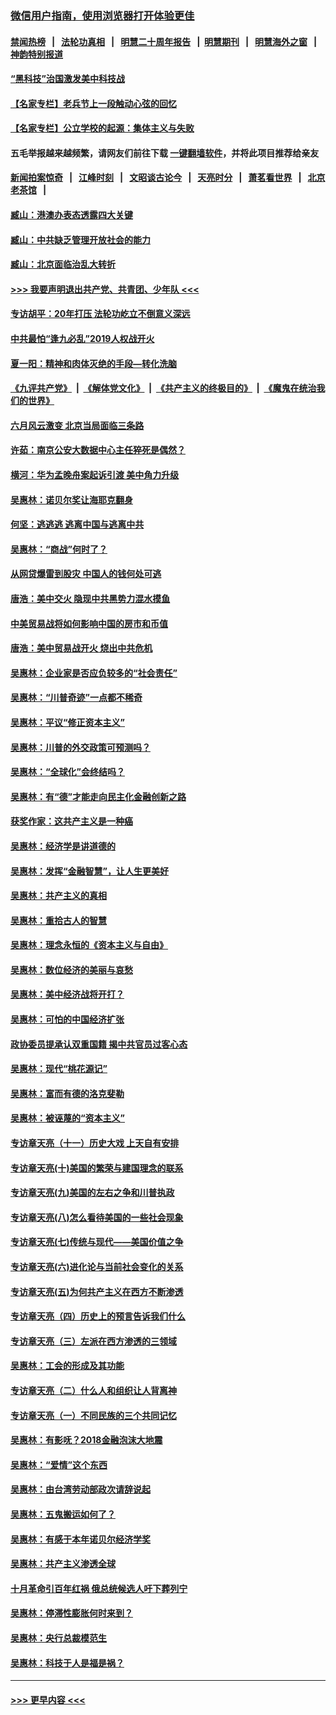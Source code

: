 ### [微信用户指南，使用浏览器打开体验更佳](https://github.com/gfw-breaker/banned-news1/blob/master/indexes/wechat-guide.md?t=0)
#### [禁闻热榜](热点新闻.md?t=0)  &nbsp;&nbsp;|&nbsp;&nbsp; [法轮功真相](https://github.com/gfw-breaker/truth/blob/master/README.md?t=0) &nbsp;&nbsp;|&nbsp;&nbsp; [明慧二十周年报告](https://github.com/gfw-breaker/mh-reports/blob/master/README.md?t=0) &nbsp;&nbsp;|&nbsp;&nbsp;[明慧期刊](https://github.com/gfw-breaker/mh-qikan) &nbsp;&nbsp;|&nbsp;&nbsp; [明慧海外之窗](https://github.com/gfw-breaker/mh-news/blob/master/README.md?t=0) &nbsp;&nbsp;|&nbsp;&nbsp; [神韵特别报道](https://github.com/gfw-breaker/mh-news/blob/master/shenyun.md?t=0)
#### [“黑科技”治国激发美中科技战](../pages/nsc423/n11638056.md?t=02051201) 
#### [【名家专栏】老兵节上一段触动心弦的回忆](../pages/nsc423/n11646016.md?t=02051201) 
#### [【名家专栏】公立学校的起源：集体主义与失败](../pages/nsc423/n11601833.md?t=02051201) 
#### 五毛举报越来越频繁，请网友们前往下载 [一键翻墙软件](https://github.com/gfw-breaker/ssr-accounts)，并将此项目推荐给亲友
#### [新闻拍案惊奇](https://github.com/gfw-breaker/banned-news1/blob/master/pages/link4.md) &nbsp;&nbsp;|&nbsp;&nbsp; [江峰时刻](https://github.com/gfw-breaker/banned-news1/blob/master/pages/link4.md) &nbsp;&nbsp;|&nbsp;&nbsp; [文昭谈古论今](https://github.com/gfw-breaker/banned-news1/blob/master/pages/link4.md) &nbsp;&nbsp;|&nbsp;&nbsp; [天亮时分](https://github.com/gfw-breaker/banned-news1/blob/master/pages/link4.md) &nbsp;&nbsp;|&nbsp;&nbsp; [萧茗看世界](https://github.com/gfw-breaker/banned-news1/blob/master/pages/link4.md) &nbsp;&nbsp;|&nbsp;&nbsp; [北京老茶馆](https://github.com/gfw-breaker/banned-news1/blob/master/pages/link4.md) &nbsp;&nbsp;|&nbsp;&nbsp; 
#### [臧山：港澳办表态透露四大关键](../pages/nsc423/n11421628.md?t=02051201) 
#### [臧山：中共缺乏管理开放社会的能力](../pages/nsc423/n11407457.md?t=02051201) 
#### [臧山：北京面临治乱大转折](../pages/nsc423/n11406895.md?t=02051201) 
#### [>>> 我要声明退出共产党、共青团、少年队 <<<](https://github.com/begood0513/goodnews/blob/master/quit/letter.md) 
#### [专访胡平：20年打压 法轮功屹立不倒意义深远](../pages/nsc423/n11398800.md?t=02051201) 
#### [中共最怕“逢九必乱”2019人权战开火](../pages/nsc423/n11385248.md?t=02051201) 
#### [夏一阳：精神和肉体灭绝的手段—转化洗脑](../pages/nsc423/n11368250.md?t=02051201) 
#### [《九评共产党》](https://github.com/begood0513/9ping.md/blob/master/README.md) &nbsp;|&nbsp; [《解体党文化》](../../../../jtdwh.md/blob/master/README.md)  &nbsp;|&nbsp; [《共产主义的终极目的》](../../../../gczydzjmd.md/blob/master/README.md) &nbsp;|&nbsp; [《魔鬼在统治我们的世界》](../../../../mgztzwmdsj.md/blob/master/README.md) 
#### [六月风云激变 北京当局面临三条路](../pages/nsc423/n11313668.md?t=02051201) 
#### [许茹：南京公安大数据中心主任猝死是偶然？](../pages/nsc423/n11064744.md?t=02051201) 
#### [横河：华为孟晚舟案起诉引渡 美中角力升级](../pages/nsc423/n11027230.md?t=02051201) 
#### [吴惠林：诺贝尔奖让海耶克翻身](../pages/nsc423/n10890049.md?t=02051201) 
#### [何坚：逃逃逃 逃离中国与逃离中共](../pages/nsc423/n10592891.md?t=02051201) 
#### [吴惠林：“商战”何时了？](../pages/nsc423/n10573558.md?t=02051201) 
#### [从网贷爆雷到股灾 中国人的钱何处可逃](../pages/nsc423/n10572800.md?t=02051201) 
#### [唐浩：美中交火 隐现中共黑势力混水摸鱼](../pages/nsc423/n10544040.md?t=02051201) 
#### [中美贸易战将如何影响中国的房市和币值](../pages/nsc423/n10543697.md?t=02051201) 
#### [唐浩：美中贸易战开火 烧出中共危机](../pages/nsc423/n10540126.md?t=02051201) 
#### [吴惠林：企业家是否应负较多的“社会责任”](../pages/nsc423/n10535022.md?t=02051201) 
#### [吴惠林：“川普奇迹”一点都不稀奇](../pages/nsc423/n10512808.md?t=02051201) 
#### [吴惠林：平议“修正资本主义”](../pages/nsc423/n10495724.md?t=02051201) 
#### [吴惠林：川普的外交政策可预测吗？](../pages/nsc423/n10462387.md?t=02051201) 
#### [吴惠林：“全球化”会终结吗？](../pages/nsc423/n10452838.md?t=02051201) 
#### [吴惠林：有“德”才能走向民主化金融创新之路](../pages/nsc423/n10432292.md?t=02051201) 
#### [获奖作家：这共产主义是一种癌](../pages/nsc423/n10431541.md?t=02051201) 
#### [吴惠林：经济学是讲道德的](../pages/nsc423/n10398014.md?t=02051201) 
#### [吴惠林：发挥“金融智慧”，让人生更美好](../pages/nsc423/n10375019.md?t=02051201) 
#### [吴惠林：共产主义的真相](../pages/nsc423/n10351394.md?t=02051201) 
#### [吴惠林：重拾古人的智慧](../pages/nsc423/n10337691.md?t=02051201) 
#### [吴惠林：理念永恒的《资本主义与自由》](../pages/nsc423/n10316274.md?t=02051201) 
#### [吴惠林：数位经济的美丽与哀愁](../pages/nsc423/n10292946.md?t=02051201) 
#### [吴惠林：美中经济战将开打？](../pages/nsc423/n10258825.md?t=02051201) 
#### [吴惠林：可怕的中国经济扩张](../pages/nsc423/n10219147.md?t=02051201) 
#### [政协委员提承认双重国籍 揭中共官员过客心态](../pages/nsc423/n10208809.md?t=02051201) 
#### [吴惠林：现代“桃花源记”](../pages/nsc423/n10185234.md?t=02051201) 
#### [吴惠林：富而有德的洛克斐勒](../pages/nsc423/n10142264.md?t=02051201) 
#### [吴惠林：被诬蔑的“资本主义”](../pages/nsc423/n10124816.md?t=02051201) 
#### [专访章天亮（十一）历史大戏 上天自有安排](../pages/nsc423/n10094905.md?t=02051201) 
#### [专访章天亮(十)美国的繁荣与建国理念的联系](../pages/nsc423/n10094899.md?t=02051201) 
#### [专访章天亮(九)美国的左右之争和川普执政](../pages/nsc423/n10094889.md?t=02051201) 
#### [专访章天亮(八)怎么看待美国的一些社会现象](../pages/nsc423/n10094857.md?t=02051201) 
#### [专访章天亮(七)传统与现代——美国价值之争](../pages/nsc423/n10093140.md?t=02051201) 
#### [专访章天亮(六)进化论与当前社会变化的关系](../pages/nsc423/n10092036.md?t=02051201) 
#### [专访章天亮(五)为何共产主义在西方不断渗透](../pages/nsc423/n10083620.md?t=02051201) 
#### [专访章天亮（四）历史上的预言告诉我们什么](../pages/nsc423/n10083606.md?t=02051201) 
#### [专访章天亮（三）左派在西方渗透的三领域](../pages/nsc423/n10081115.md?t=02051201) 
#### [吴惠林：工会的形成及其功能](../pages/nsc423/n10080633.md?t=02051201) 
#### [专访章天亮（二）什么人和组织让人背离神](../pages/nsc423/n10076637.md?t=02051201) 
#### [专访章天亮（一）不同民族的三个共同记忆](../pages/nsc423/n10074188.md?t=02051201) 
#### [吴惠林：有影呒？2018金融泡沫大地震](../pages/nsc423/n10040534.md?t=02051201) 
#### [吴惠林：“爱情”这个东西](../pages/nsc423/n10019423.md?t=02051201) 
#### [吴惠林：由台湾劳动部政次请辞说起](../pages/nsc423/n9979679.md?t=02051201) 
#### [吴惠林：五鬼搬运如何了？](../pages/nsc423/n9925338.md?t=02051201) 
#### [吴惠林：有感于本年诺贝尔经济学奖](../pages/nsc423/n9871883.md?t=02051201) 
#### [吴惠林：共产主义渗透全球](../pages/nsc423/n9812748.md?t=02051201) 
#### [十月革命引百年红祸 俄总统候选人吁下葬列宁](../pages/nsc423/n9810182.md?t=02051201) 
#### [吴惠林：停滞性膨胀何时来到？](../pages/nsc423/n9764136.md?t=02051201) 
#### [吴惠林：央行总裁模范生](../pages/nsc423/n9728134.md?t=02051201) 
#### [吴惠林：科技于人是福是祸？](../pages/nsc423/n9672982.md?t=02051201) 

----
#### [ >>> 更早内容 <<< ](../indexes/nsc423-earlier.md)
